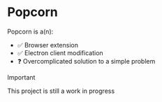 # Popcorn
Popcorn is a(n):
- ✅ Browser extension
- ✅ Electron client modification
- ❓ Overcomplicated solution to a simple problem

> [!IMPORTANT]
> This project is still a work in progress
